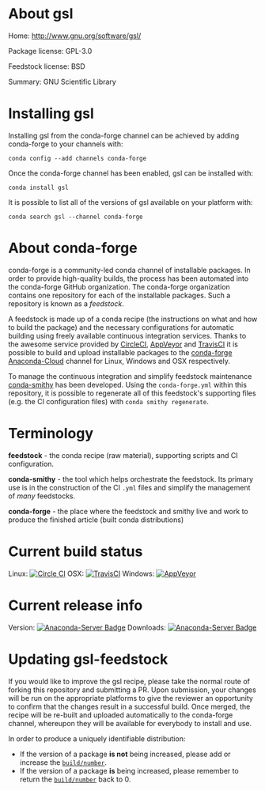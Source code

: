 About gsl
=========

Home: http://www.gnu.org/software/gsl/

Package license: GPL-3.0

Feedstock license: BSD

Summary: GNU Scientific Library



Installing gsl
==============

Installing gsl from the conda-forge channel can be achieved by adding conda-forge to your channels with:

```
conda config --add channels conda-forge
```

Once the conda-forge channel has been enabled, gsl can be installed with:

```
conda install gsl
```

It is possible to list all of the versions of gsl available on your platform with:

```
conda search gsl --channel conda-forge
```


About conda-forge
=================

conda-forge is a community-led conda channel of installable packages.
In order to provide high-quality builds, the process has been automated into the
conda-forge GitHub organization. The conda-forge organization contains one repository 
for each of the installable packages. Such a repository is known as a *feedstock*.

A feedstock is made up of a conda recipe (the instructions on what and how to build
the package) and the necessary configurations for automatic building using freely
available continuous integration services. Thanks to the awesome service provided by
[CircleCI](https://circleci.com/), [AppVeyor](http://www.appveyor.com/)
and [TravisCI](https://travis-ci.org/) it is possible to build and upload installable
packages to the [conda-forge](https://anaconda.org/conda-forge)
[Anaconda-Cloud](http://docs.anaconda.org/) channel for Linux, Windows and OSX respectively.

To manage the continuous integration and simplify feedstock maintenance
[conda-smithy](http://github.com/conda-forge/conda-smithy) has been developed.
Using the ``conda-forge.yml`` within this repository, it is possible to regenerate all of
this feedstock's supporting files (e.g. the CI configuration files) with ``conda smithy regenerate``.


Terminology
===========

**feedstock** - the conda recipe (raw material), supporting scripts and CI configuration.

**conda-smithy** - the tool which helps orchestrate the feedstock.
                   Its primary use is in the construction of the CI ``.yml`` files
                   and simplify the management of *many* feedstocks.

**conda-forge** - the place where the feedstock and smithy live and work to
                  produce the finished article (built conda distributions)

Current build status
====================
Linux: [![Circle CI](https://circleci.com/gh/conda-forge/gsl-feedstock.svg?style=svg)](https://circleci.com/gh/conda-forge/gsl-feedstock)
OSX: [![TravisCI](https://travis-ci.org/conda-forge/gsl-feedstock.svg?branch=master)](https://travis-ci.org/conda-forge/gsl-feedstock) 
Windows: [![AppVeyor](https://ci.appveyor.com/api/projects/status/github/conda-forge/gsl-feedstock?svg=True)](https://ci.appveyor.com/project/conda-forge/gsl-feedstock/branch/master)

Current release info
====================
Version: [![Anaconda-Server Badge](https://anaconda.org/conda-forge/gsl/badges/version.svg)](https://anaconda.org/conda-forge/gsl)
Downloads: [![Anaconda-Server Badge](https://anaconda.org/conda-forge/gsl/badges/downloads.svg)](https://anaconda.org/conda-forge/gsl)


Updating gsl-feedstock
======================

If you would like to improve the gsl recipe, please take the normal
route of forking this repository and submitting a PR. Upon submission, your changes will
be run on the appropriate platforms to give the reviewer an opportunity to confirm that the
changes result in a successful build. Once merged, the recipe will be re-built and uploaded
automatically to the conda-forge channel, whereupon they will be available for everybody to
install and use.

In order to produce a uniquely identifiable distribution:
 * If the version of a package **is not** being increased, please add or increase
   the [``build/number``](http://conda.pydata.org/docs/building/meta-yaml.html#build-number-and-string). 
 * If the version of a package **is** being increased, please remember to return
   the [``build/number``](http://conda.pydata.org/docs/building/meta-yaml.html#build-number-and-string)
   back to 0.
